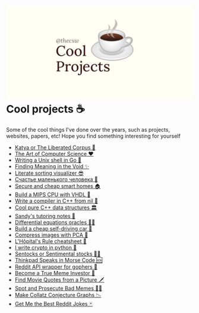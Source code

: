 ![preview](./preview.png)
Cool projects ☕
===============

Some of the cool things I\'ve done over the years, such as projects,
websites, papers, etc! Hope you find something interesting for yourself

-   [Katya or The Liberated Corpus 🙈](./katya)
-   [The Art of Computer Science ❤️](./art)
-   [Writing a Unix shell in Go 🐚](./quash)
-   [Finding Meaning in the Void ✨](./super)
-   [Literate sorting visualizer 😎](./literate)
-   [Счастье маленького человека 🧥](./chelovek)
-   [Secure and cheap smart homes 🏠](./sandissa)
-   [Build a MIPS CPU with VHDL 💼](./mips)
-   [Write a compiler in C++ from nil 🍺](./crona)
-   [Cool pure C++ data structures 🏛](./algo560)
-   [Sandy\'s tutoring notes 📝](./tutor_sp21)
-   [Differential equations oracles 🧎‍♀️](./diffeq)
-   [Build a cheap self-driving car 🚗](./kaylee)
-   [Compress images with PCA 🎱](./lenna)
-   [L\'Hôpital\'s Rule cheatsheet 🏥](./lhopital)
-   [I write crypto in python 🍾](./crypto)
-   [Sentocks or Sentimental stocks 💇‍♀️](./sentocks)
-   [Thinkpad Speaks in Morse Code 🆘](./morse)
-   [Reddit API wrapper for gophers 🎩](./mira)
-   [Become a True Meme Investor 💸](./memeinvestor_bot)
-   [Find Movie Quotes from a Picture 🗡](./prequelmemes_bot)
-   [Spot and Prosecute Bad Memes 👮‍♀️](./memepolice_bot)
-   [Make Collatz Conjecture Graphs 📉](./collatz)
-   [Get Me the Best Reddit Jokes 🃏](./rjokes)
